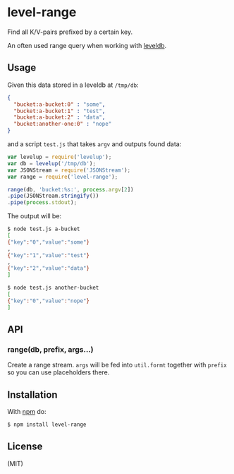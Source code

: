
# level-range

Find all K/V-pairs prefixed by a certain key.

An often used range query when working with
[leveldb](https://github.com/rvagg/node-levelup).

## Usage

Given this data stored in a leveldb at `/tmp/db`:

```json
{
  "bucket:a-bucket:0" : "some",
  "bucket:a-bucket:1" : "test",
  "bucket:a-bucket:2" : "data",
  "bucket:another-one:0" : "nope"
}
```

and a script `test.js` that takes `argv` and outputs found data:

```js
var levelup = require('levelup');
var db = levelup('/tmp/db');
var JSONStream = require('JSONStream');
var range = require('level-range');

range(db, 'bucket:%s:', process.argv[2])
.pipe(JSONStream.stringify())
.pipe(process.stdout);
```

The output will be:

```bash
$ node test.js a-bucket
[
{"key":"0","value":"some"}
,
{"key":"1","value":"test"}
,
{"key":"2","value":"data"}
]

$ node test.js another-bucket
[
{"key":"0","value":"nope"}
]
```

## API

### range(db, prefix, args...)

Create a range stream. `args` will be fed into `util.formt` together with `prefix` so you can
use placeholders there.

## Installation

With [npm](http://npmjs.org) do:

```bash
$ npm install level-range
```

## License

(MIT)
